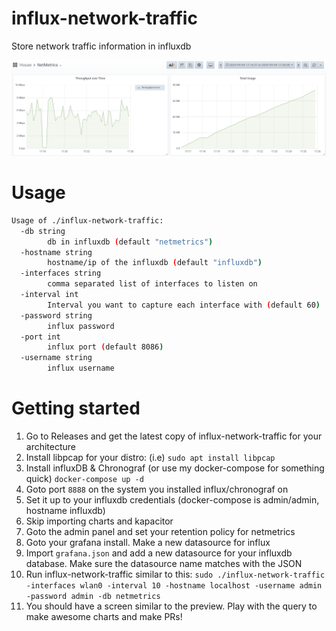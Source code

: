 # influx-network-traffic
Store network traffic information in influxdb

![Preview](preview.png "Preview")

# Usage
```bash
Usage of ./influx-network-traffic:
  -db string
        db in influxdb (default "netmetrics")
  -hostname string
        hostname/ip of the influxdb (default "influxdb")
  -interfaces string
        comma separated list of interfaces to listen on
  -interval int
        Interval you want to capture each interface with (default 60)
  -password string
        influx password
  -port int
        influx port (default 8086)
  -username string
        influx username
```

# Getting started

1. Go to Releases and get the latest copy of influx-network-traffic for your architecture
2. Install libpcap for your distro: (i.e) `sudo apt install libpcap`
3. Install influxDB & Chronograf (or use my docker-compose for something quick) `docker-compose up -d`
4. Goto port `8888` on the system you installed influx/chronograf on
5. Set it up to your influxdb credentials (docker-compose is admin/admin, hostname influxdb)
6. Skip importing charts and kapacitor
7. Goto the admin panel and set your retention policy for netmetrics
8. Goto your grafana install. Make a new datasource for influx
9. Import `grafana.json` and add a new datasource for your influxdb database. Make sure the datasource name matches with the JSON
10. Run influx-network-traffic similar to this: `sudo ./influx-network-traffic -interfaces wlan0 -interval 10 -hostname localhost -username admin -password admin -db netmetrics`
11. You should have a screen similar to the preview. Play with the query to make awesome charts and make PRs!